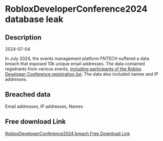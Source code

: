 # RobloxDeveloperConference2024 database leak

## Description

2024-07-04

In July 2024, the events management platform FNTECH suffered a data breach that exposed 10k unique email addresses. The data contained registrants from various events, <a href="https://x.com/Roblox_RTC/status/1809300821701427220" target="_blank" rel="noopener">including participants of the Roblox Developer Conference registration list</a>. The data also included names and IP addresses.

## Breached data

Email addresses, IP addresses, Names

## Free download Link

[RobloxDeveloperConference2024 breach Free Download Link](https://tinyurl.com/2b2k277t)